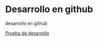 # Desarrollo en github

desarrollo en github

[Prueba de desarrollo](https://www.google.com/webhp?hl=es-419&sa=X&ved=0ahUKEwie9pqNgLToAhWjdd8KHeOIA80QPAgH)
